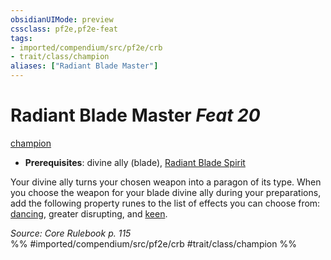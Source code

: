 ```yaml
---
obsidianUIMode: preview
cssclass: pf2e,pf2e-feat
tags:
- imported/compendium/src/pf2e/crb
- trait/class/champion
aliases: ["Radiant Blade Master"]
---
```

# Radiant Blade Master  *Feat 20*  
[champion](rules/traits/champion.md)  

- **Prerequisites**: divine ally (blade), [Radiant Blade Spirit](radiant-blade-spirit.md)

Your divine ally turns your chosen weapon into a paragon of its type. When you choose the weapon for your blade divine ally during your preparations, add the following property runes to the list of effects you can choose from: [dancing](../equipment/items/dancing.md), greater disrupting, and [keen](../equipment/items/keen.md).

*Source: Core Rulebook p. 115*  
%% #imported/compendium/src/pf2e/crb #trait/class/champion %%